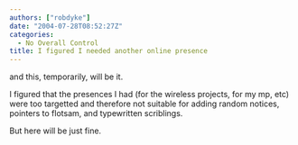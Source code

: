 ```yaml
---
authors: ["robdyke"]
date: "2004-07-28T08:52:27Z"
categories:
  - No Overall Control
title: I figured I needed another online presence
---
```

and this, temporarily, will be it.

I figured that the presences I had (for the wireless projects, for my mp, etc) were too targetted and therefore not suitable for adding random notices, pointers to flotsam, and typewritten scriblings.

But here will be just fine.
